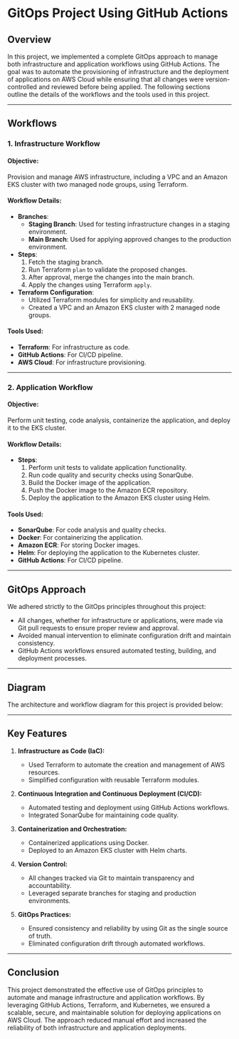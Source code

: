 # GitOps Project Using GitHub Actions

## Overview
In this project, we implemented a complete GitOps approach to manage both infrastructure and application workflows using GitHub Actions. The goal was to automate the provisioning of infrastructure and the deployment of applications on AWS Cloud while ensuring that all changes were version-controlled and reviewed before being applied. The following sections outline the details of the workflows and the tools used in this project.

---

## Workflows
### 1. **Infrastructure Workflow**

#### Objective:
Provision and manage AWS infrastructure, including a VPC and an Amazon EKS cluster with two managed node groups, using Terraform.

#### Workflow Details:
- **Branches**:
  - **Staging Branch**: Used for testing infrastructure changes in a staging environment.
  - **Main Branch**: Used for applying approved changes to the production environment.
- **Steps**:
  1. Fetch the staging branch.
  2. Run Terraform `plan` to validate the proposed changes.
  3. After approval, merge the changes into the main branch.
  4. Apply the changes using Terraform `apply`.
- **Terraform Configuration**:
  - Utilized Terraform modules for simplicity and reusability.
  - Created a VPC and an Amazon EKS cluster with 2 managed node groups.

#### Tools Used:
- **Terraform**: For infrastructure as code.
- **GitHub Actions**: For CI/CD pipeline.
- **AWS Cloud**: For infrastructure provisioning.

---

### 2. **Application Workflow**

#### Objective:
Perform unit testing, code analysis, containerize the application, and deploy it to the EKS cluster.

#### Workflow Details:
- **Steps**:
  1. Perform unit tests to validate application functionality.
  2. Run code quality and security checks using SonarQube.
  3. Build the Docker image of the application.
  4. Push the Docker image to the Amazon ECR repository.
  5. Deploy the application to the Amazon EKS cluster using Helm.

#### Tools Used:
- **SonarQube**: For code analysis and quality checks.
- **Docker**: For containerizing the application.
- **Amazon ECR**: For storing Docker images.
- **Helm**: For deploying the application to the Kubernetes cluster.
- **GitHub Actions**: For CI/CD pipeline.

---

## GitOps Approach
We adhered strictly to the GitOps principles throughout this project:
- All changes, whether for infrastructure or applications, were made via Git pull requests to ensure proper review and approval.
- Avoided manual intervention to eliminate configuration drift and maintain consistency.
- GitHub Actions workflows ensured automated testing, building, and deployment processes.

---

## Diagram
The architecture and workflow diagram for this project is provided below:



---

## Key Features
1. **Infrastructure as Code (IaC):**
   - Used Terraform to automate the creation and management of AWS resources.
   - Simplified configuration with reusable Terraform modules.

2. **Continuous Integration and Continuous Deployment (CI/CD):**
   - Automated testing and deployment using GitHub Actions workflows.
   - Integrated SonarQube for maintaining code quality.

3. **Containerization and Orchestration:**
   - Containerized applications using Docker.
   - Deployed to an Amazon EKS cluster with Helm charts.

4. **Version Control:**
   - All changes tracked via Git to maintain transparency and accountability.
   - Leveraged separate branches for staging and production environments.

5. **GitOps Practices:**
   - Ensured consistency and reliability by using Git as the single source of truth.
   - Eliminated configuration drift through automated workflows.

---

## Conclusion
This project demonstrated the effective use of GitOps principles to automate and manage infrastructure and application workflows. By leveraging GitHub Actions, Terraform, and Kubernetes, we ensured a scalable, secure, and maintainable solution for deploying applications on AWS Cloud. The approach reduced manual effort and increased the reliability of both infrastructure and application deployments.

